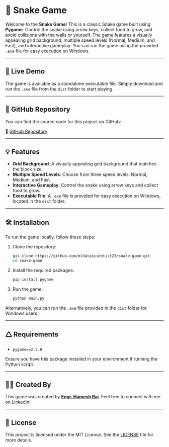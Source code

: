 # 🐍 Snake Game

Welcome to the **Snake Game**! This is a classic Snake game built using **Pygame**. Control the snake using arrow keys, collect food to grow, and avoid collisions with the walls or yourself. The game features a visually appealing grid background, multiple speed levels (Normal, Medium, and Fast), and interactive gameplay. You can run the game using the provided `.exe` file for easy execution on Windows.

---

## 🚀 Live Demo

The game is available as a standalone executable file. Simply download and run the `.exe` file from the `dist` folder to start playing.

---

## 💂 GitHub Repository

You can find the source code for this project on GitHub:

🔗 [GitHub Repository](https://github.com/mldatascientist23/snake-game)

---

## 💡 Features

- **Grid Background**: A visually appealing grid background that matches the block size.
- **Multiple Speed Levels**: Choose from three speed levels: Normal, Medium, and Fast.
- **Interactive Gameplay**: Control the snake using arrow keys and collect food to grow.
- **Executable File**: A `.exe` file is provided for easy execution on Windows, located in the `dist` folder.

---

## 🛠️ Installation

To run the game locally, follow these steps:

1. Clone the repository:

    ```bash
    git clone https://github.com/mldatascientist23/snake-game.git
    cd snake-game
    ```

2. Install the required packages:

    ```bash
    pip install pygame
    ```

3. Run the game:

    ```bash
    python main.py
    ```

Alternatively, you can run the `.exe` file provided in the `dist` folder for Windows users.

---

## 🛆 Requirements

- `pygame==2.5.0`

Ensure you have this package installed in your environment if running the Python script.

---

## 🧑‍💻 Created By

This game was created by **[Engr. Hamesh Raj](https://www.linkedin.com/in/datascientisthameshraj/)**. Feel free to connect with me on LinkedIn!

---

## 📝 License

This project is licensed under the MIT License. See the [LICENSE](LICENSE) file for more details.